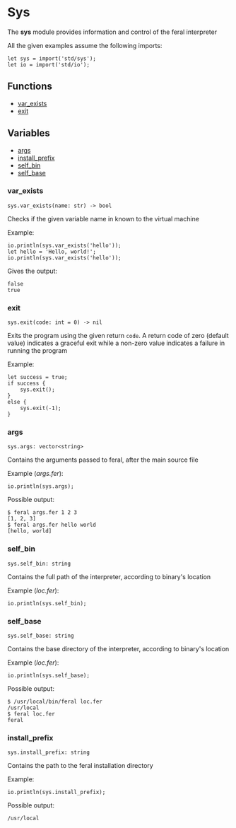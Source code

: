 # Sys

The **sys** module provides information and control of the feral interpreter

All the given examples assume the following imports:
```
let sys = import('std/sys');
let io = import('std/io');
```

## Functions
- [var_exists](#var_exists)
- [exit](#exit)

## Variables
- [args](#args)
- [install_prefix](#install_prefix)
- [self_bin](#self_bin)
- [self_base](#self_base)

### var_exists
```
sys.var_exists(name: str) -> bool
```
Checks if the given variable name in known to the virtual machine

Example:
```
io.println(sys.var_exists('hello'));
let hello = 'Hello, world!';
io.println(sys.var_exists('hello'));
```

Gives the output:
```
false
true
```

### exit
```
sys.exit(code: int = 0) -> nil
```
Exits the program using the given return `code`. A return code of zero (default value) indicates a graceful exit while a non-zero value indicates a failure in running the program

Example:
```
let success = true;
if success {
    sys.exit();
}
else {
    sys.exit(-1);
}
```

### args
```
sys.args: vector<string>
```
Contains the arguments passed to feral, after the main source file

Example (*args.fer*):
```
io.println(sys.args);
```

Possible output:
```
$ feral args.fer 1 2 3
[1, 2, 3]
$ feral args.fer hello world
[hello, world]
```

### self_bin
```
sys.self_bin: string
```
Contains the full path of the interpreter, according to binary's location

Example (*loc.fer*):
```
io.println(sys.self_bin);
```

### self_base
```
sys.self_base: string
```
Contains the base directory of the interpreter, according to binary's location

Example (*loc.fer*):
```
io.println(sys.self_base);
```

Possible output:
```
$ /usr/local/bin/feral loc.fer
/usr/local
$ feral loc.fer
feral
```

### install_prefix
```
sys.install_prefix: string
```
Contains the path to the feral installation directory

Example:
```
io.println(sys.install_prefix);
```

Possible output:
```
/usr/local
```